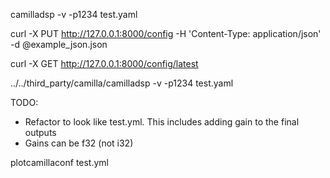 camilladsp -v -p1234 test.yaml

curl -X PUT http://127.0.0.1:8000/config -H 'Content-Type: application/json' -d @example_json.json

curl -X GET http://127.0.0.1:8000/config/latest

../../third_party/camilla/camilladsp -v -p1234 test.yaml

TODO:
* Refactor to look like test.yml.  This includes adding gain to the final outputs
* Gains can be f32 (not i32)



plotcamillaconf test.yml
